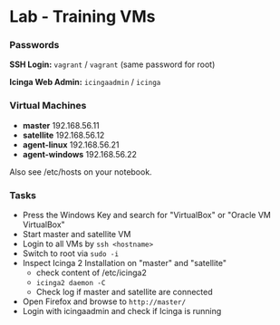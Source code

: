 Lab - Training VMs
==================

### Passwords

**SSH Login:** `vagrant` / `vagrant` (same password for root)

**Icinga Web Admin:** `icingaadmin` / `icinga`

### Virtual Machines

* **master** 192.168.56.11
* **satellite** 192.168.56.12
* **agent-linux** 192.168.56.21
* **agent-windows** 192.168.56.22

Also see /etc/hosts on your notebook.

### Tasks

* Press the Windows Key and search for "VirtualBox"
  or "Oracle VM VirtualBox"
* Start master and satellite VM
* Login to all VMs by `ssh <hostname>`
* Switch to root via `sudo -i`
* Inspect Icinga 2 Installation on "master" and "satellite"
    - check content of /etc/icinga2
    - `icinga2 daemon -C`
    - Check log if master and satellite are connected
* Open Firefox and browse to `http://master/`
* Login with icingaadmin and check if Icinga is running
